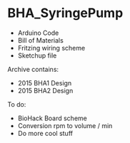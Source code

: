 # BHA_SyringePump

* Arduino Code
* Bill of Materials
* Fritzing wiring scheme
* Sketchup file

Archive contains:

* 2015 BHA1 Design
* 2015 BHA2 Design

To do:

* BioHack Board scheme
* Conversion rpm to volume / min
* Do more cool stuff
